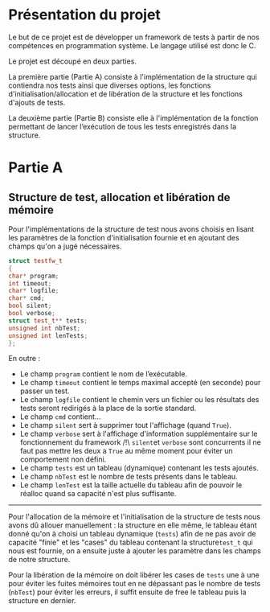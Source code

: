 ﻿# Présentation du projet

  

Le but de ce projet est de développer un framework de tests à partir de nos compétences en programmation système.
Le langage utilisé est donc le C.

Le projet est découpé en deux parties.

  

La première partie (Partie A) consiste à l'implémentation de la structure qui contiendra nos tests ainsi que diverses options, les fonctions d'initialisation/allocation et de libération de la structure et les fonctions d'ajouts de tests.

  

La deuxième partie (Partie B) consiste elle à l'implémentation de la fonction permettant de lancer l’exécution de tous les tests enregistrés dans la structure.


# Partie A

## Structure de test, allocation et libération de mémoire

Pour l'implémentations de la structure de test nous avons choisis en lisant les paramètres de la fonction d'initialisation fournie et en ajoutant des champs qu'on a jugé nécessaires.

  
```cpp
struct testfw_t
{
char* program; 
int timeout;
char* logfile; 
char* cmd; 
bool silent; 
bool verbose; 
struct test_t** tests;
unsigned int nbTest; 
unsigned int lenTests; 
};
```
En outre : 
 - Le champ ```program``` contient le nom de l’exécutable.
 - Le champ ```timeout``` contient le temps maximal accepté (en seconde) pour passer un test.
 - Le champ ```logfile``` contient le chemin vers un fichier ou les résultats des tests seront redirigés à la place de la sortie standard. 
 - Le champ ```cmd``` contient...
 - Le champ ```silent``` sert à supprimer tout l'affichage (quand ```True```).
 - Le champ ```verbose``` sert à l'affichage d'information supplémentaire sur le fonctionnement du framework
/!\ ```silent```et ```verbose``` sont concurrents il ne faut pas mettre les deux a ```True``` au même moment pour éviter un comportement non défini.
- Le champ ```tests``` est un tableau (dynamique) contenant les tests ajoutés.
- Le champ ```nbTest``` est le nombre de tests présents dans le tableau.
- Le champ ```lenTest``` est la taille actuelle du tableau afin de pouvoir le réalloc quand sa capacité n'est plus suffisante.

---
Pour l'allocation de la mémoire et l'initialisation de la structure de tests nous avons dû allouer manuellement : la structure en elle même, le tableau étant donné qu'on à choisi un tableau dynamique (```tests```) afin de ne pas avoir de capacité "finie" et les "cases" du tableau contenant la structure```test_t``` qui nous est fournie, on a ensuite juste à ajouter les paramètre dans les champs de notre structure.

Pour la libération de la mémoire on doit libérer les cases de ```tests``` une à une pour éviter les fuites mémoires tout en ne dépassant pas le nombre de tests (```nbTest```) pour éviter les erreurs, il suffit ensuite de free le tableau puis la structure en dernier.
